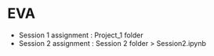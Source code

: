 # EVA

- Session 1 assignment :  Project_1 folder
- Session 2 assignment : Session 2 folder > Session2.ipynb

